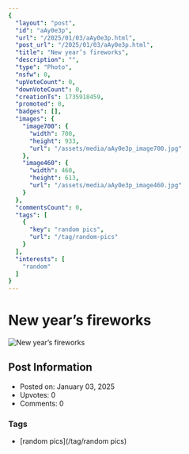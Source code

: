 ```yaml
---
{
  "layout": "post",
  "id": "aAy0e3p",
  "url": "/2025/01/03/aAy0e3p.html",
  "post_url": "/2025/01/03/aAy0e3p.html",
  "title": "New year’s fireworks",
  "description": "",
  "type": "Photo",
  "nsfw": 0,
  "upVoteCount": 0,
  "downVoteCount": 0,
  "creationTs": 1735918459,
  "promoted": 0,
  "badges": [],
  "images": {
    "image700": {
      "width": 700,
      "height": 933,
      "url": "/assets/media/aAy0e3p_image700.jpg"
    },
    "image460": {
      "width": 460,
      "height": 613,
      "url": "/assets/media/aAy0e3p_image460.jpg"
    }
  },
  "commentsCount": 0,
  "tags": [
    {
      "key": "random pics",
      "url": "/tag/random-pics"
    }
  ],
  "interests": [
    "random"
  ]
}
---
```


# New year’s fireworks

![New year’s fireworks](/assets/media/aAy0e3p_image700.jpg)

## Post Information

- Posted on: January 03, 2025
- Upvotes: 0
- Comments: 0

### Tags

- [random pics](/tag/random pics)
